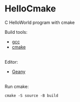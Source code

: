 # HelloCmake
 C HelloWorld program with cmake

Build tools:

 - [gcc](https://gcc.gnu.org/)
 - [cmake](https://cmake.org/)

<br>
Editor:

 - [Geany](https://www.geany.org/)

<br>
Run cmake:

```
cmake -S source -B build
```